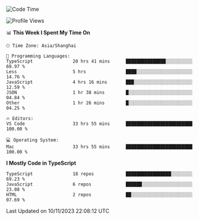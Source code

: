 <!--START_SECTION:waka-->
![Code Time](http://img.shields.io/badge/Code%20Time-5%2C406%20hrs%2050%20mins-blue)

![Profile Views](http://img.shields.io/badge/Profile%20Views-0-blue)

📊 **This Week I Spent My Time On** 

```text
🕑︎ Time Zone: Asia/Shanghai

💬 Programming Languages: 
TypeScript               20 hrs 41 mins      ███████████████░░░░░░░░░░   60.97 % 
Less                     5 hrs               ████░░░░░░░░░░░░░░░░░░░░░   14.76 % 
JavaScript               4 hrs 16 mins       ███░░░░░░░░░░░░░░░░░░░░░░   12.59 % 
JSON                     1 hr 38 mins        █░░░░░░░░░░░░░░░░░░░░░░░░   04.84 % 
Other                    1 hr 26 mins        █░░░░░░░░░░░░░░░░░░░░░░░░   04.25 % 

🔥 Editors: 
VS Code                  33 hrs 55 mins      █████████████████████████   100.00 % 

💻 Operating System: 
Mac                      33 hrs 55 mins      █████████████████████████   100.00 % 
```

**I Mostly Code in TypeScript** 

```text
TypeScript               18 repos            █████████████████░░░░░░░░   69.23 % 
JavaScript               6 repos             ██████░░░░░░░░░░░░░░░░░░░   23.08 % 
HTML                     2 repos             ██░░░░░░░░░░░░░░░░░░░░░░░   07.69 % 
```




 Last Updated on 10/11/2023 22:08:12 UTC
<!--END_SECTION:waka-->
